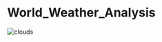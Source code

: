# World_Weather_Analysis
![clouds](https://github.com/gadriano11/World_Weather_Analysis/assets/143363267/e63c084d-0914-4f9a-97e6-508d6567a7ac)

